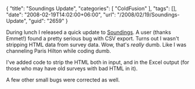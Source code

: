 {
	"title": "Soundings Update",
	"categories": [
		"ColdFusion"
	],
	"tags": [],
	"date": "2008-02-19T14:02:00+06:00",
	"url": "/2008/02/19/Soundings-Update",
	"guid": "2659"
}

During lunch I released a quick update to <a href="http://soundings.riaforge.org">Soundings</a>. A user (thanks Emmet!) found a pretty serious bug with CSV export. Turns out I wasn't stripping HTML data from survey data. Wow, that's <i>really</i> dumb. Like I was channeling Paris Hilton while coding dumb. 

I've added code to strip the HTML both in input, and in the Excel output (for those who may have old surveys with bad HTML in it). 

A few other small bugs were corrected as well.